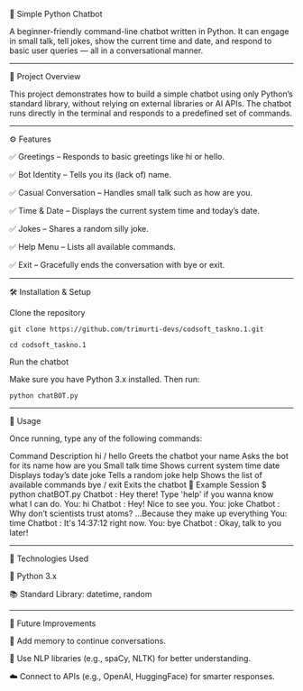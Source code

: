 🧠 Simple Python Chatbot

A beginner-friendly command-line chatbot written in Python. It can engage in small talk, tell jokes, show the current time and date, and respond to basic user queries — all in a conversational manner.

---

📁 Project Overview

This project demonstrates how to build a simple chatbot using only Python’s standard library, without relying on external libraries or AI APIs.
The chatbot runs directly in the terminal and responds to a predefined set of commands.

---

⚙️ Features

✅ Greetings – Responds to basic greetings like hi or hello.

✅ Bot Identity – Tells you its (lack of) name.

✅ Casual Conversation – Handles small talk such as how are you.

✅ Time & Date – Displays the current system time and today’s date.

✅ Jokes – Shares a random silly joke.

✅ Help Menu – Lists all available commands.

✅ Exit – Gracefully ends the conversation with bye or exit.

---

🛠️ Installation & Setup

Clone the repository

```
git clone https://github.com/trimurti-devs/codsoft_taskno.1.git
```
```
cd codsoft_taskno.1
```

Run the chatbot

Make sure you have Python 3.x installed. Then run:

```
python chatBOT.py
```

---

💬 Usage

Once running, type any of the following commands:

Command	Description
hi / hello	Greets the chatbot
your name	Asks the bot for its name
how are you	Small talk
time	Shows current system time
date	Displays today’s date
joke	Tells a random joke
help	Shows the list of available commands
bye / exit	Exits the chatbot
🧠 Example Session
$ python chatBOT.py
Chatbot : Hey there! Type 'help' if you wanna know what I can do.
You: hi
Chatbot : Hey! Nice to see you.
You: joke
Chatbot : Why don’t scientists trust atoms? ...Because they make up everything
You: time
Chatbot : It's 14:37:12 right now.
You: bye
Chatbot : Okay, talk to you later!

---

🧰 Technologies Used

🐍 Python 3.x

📚 Standard Library: datetime, random

---

🚀 Future Improvements

🧠 Add memory to continue conversations.

🤖 Use NLP libraries (e.g., spaCy, NLTK) for better understanding.

☁️ Connect to APIs (e.g., OpenAI, HuggingFace) for smarter responses.
